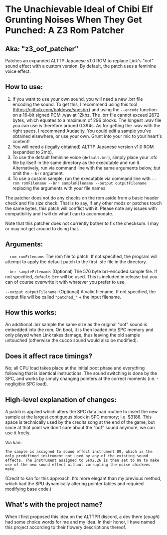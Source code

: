 # The Unachievable Ideal of Chibi Elf Grunting Noises When They Get Punched: A Z3 Rom Patcher
## Aka: "z3_oof_patcher"

Patches an expanded ALTTP Japanese v1.0 ROM to replace Link's "oof" sound effect with a custom version. By default, the patch uses a feminine voice effect.

## How to use:

1. If you want to use your own sound, you will need a new .brr file encoding the sound. To get this, I recommend using this tool (https://github.com/boldowa/snesbrr) and using the `--encode` function on a 16-bit signed PCM .wav at 12khz. The .brr file cannot exceed 2672 bytes, which equates to a maximum of 296 blocks. The longest .wav file you can use is therefore around 0.394s. As for getting the .wav with the right specs, I recommend Audacity. You could edit a sample you've obtained elsewhere, or use your own. Grunt into your mic to your heart's content!
2. You will need a (legally obtained) ALTTP Japanese version v1.0 ROM (expanded to 2mb).
3. To use the default feminine voice (`default.brr`), simply place your .sfc file by itself in the same directory as the executable and run it. Alternatively, run via command line with the same arguments below, but omit the `--brr` argument.
4. To use a custom sample, run the executable via command line with `--rom romFilename --brr sampleFilename --output outputFilename` replacing the arguments with your file names.

The patcher does not do any checks on the rom aside from a basic header check and file size check. That is to say, if any other mods or patches touch the same bytes, this patch will conflict with it. Please note any issues with compatibility and I will do what I can to accomodate.

Note that this patcher does not currently bother to fix the checksum. I may or may not get around to doing that.

## Arguments:

`--rom romFilename`: The rom file to patch. If not specified, the program will attempt to apply the default patch to the first .sfc file in the directory.

`--brr sampleFilename`: (Optional) The 576 byte brr-encoded sample file. If not specified, `default.brr` will be used. This is included in release but you can of course overwrite it with whatever you prefer to use.

`--output outputFilename`: (Optional) A valid filename. If not specified, the output file will be called `"patched_"` + the input filename.

## How this works:

An additional .brr sample the same size as the original "oof" sound is embedded into the rom. On boot, it is then loaded into SPC memory and only played when Link takes damage, thus leaving the old sample untouched (otherwise the cucco sound would also be modified).

## Does it affect race timings?

No; all CPU load takes place at the initial boot phase and everything following that is identical instructions. The sound switching is done by the SPC, and works by simply changing pointers at the correct moments (i.e. - negligible SPC load).

## High-level explanation of changes:

A patch is applied which alters the SPC data load routine to insert the new sample at the largest contiguous block in SPC memory; i.e. $3188. This space is technically used by the credits song at the end of the game, but since at that point we don't care about the "oof" sound anymore, we can use it freely.

Via kan:

```The sample is assigned to sound effect instrument 09, which is the only predefined instrument not used by any of the existing sound effects. The instrument assigned to SFX2.26 is then set to 09 to make use of the new sound effect without corrupting the noise chickens make.```

(Credit to kan for this approach. It's more elegant than my previous method, which had the SPU dynamically altering pointer tables and required modifying base code.)

## What's with the project name?

When I first proposed this idea on the ALTTPR discord, a dev there (*cough*) had some choice words for me and my idea. In their honor, I have named this project according to their flowery descriptions thereof.
